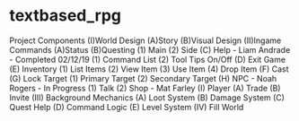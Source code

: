 # textbased_rpg
Project Components
(I)World Design
    (A)Story
    (B)Visual Design
(II)Ingame Commands
    (A)Status
    (B)Questing
        (1) Main
        (2) Side
    (C) Help - Liam Andrade - Completed 02/12/19
        (1) Command List
        (2) Tool Tips On/Off
    (D) Exit Game
    (E) Inventory
        (1) List Items
        (2) View Item
        (3) Use Item
        (4) Drop Item
    (F) Cast
    (G) Lock Target
        (1) Primary Target
        (2) Secondary Target
    (H) NPC - Noah Rogers - In Progress
        (1) Talk
        (2) Shop - Mat Farley
    (I) Player
        (A) Trade
        (B) Invite
(III) Background Mechanics
    (A) Loot System
    (B) Damage System
    (C) Quest Help
    (D) Command Logic
    (E) Level System
(IV) Fill World
     
